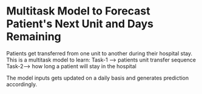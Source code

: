 # Multitask Model to Forecast Patient's Next Unit and Days Remaining

Patients get transferred from one unit to another during their hospital stay. This is a multitask model to learn:
  Task-1 --> patients unit transfer sequence
  Task-2--> how long a patient will stay in the hospital

The model inputs gets updated on a daily basis and generates prediction accordingly.



